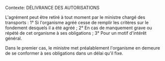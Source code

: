 Contexte: DÉLIVRANCE DES AUTORISATIONS

L'agrément peut être retiré à tout moment par le ministre chargé des transports : 1° Si l'organisme agréé cesse de remplir les critères sur le fondement desquels il a été agréé ; 2° En cas de manquement grave ou répété de cet organisme à ses obligations ; 3° Pour un motif d'intérêt général.

Dans le premier cas, le ministre met préalablement l'organisme en demeure de se conformer à ses obligations dans un délai qu'il fixe.